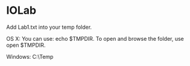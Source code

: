 # IOLab
Add Lab1.txt into your temp folder.

OS X:
You can use: echo $TMPDIR.
To open and browse the folder, use open $TMPDIR.

Windows:
C:\Temp
